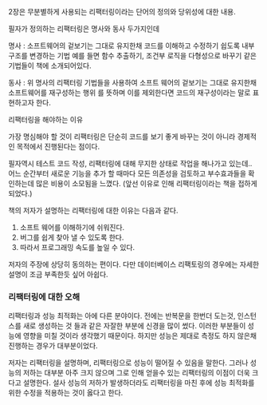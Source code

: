 2장은 무분별하게 사용되는 리팩터링이라는 단어의 정의와 당위성에 대한 내용.

필자가 정의하는 리팩터링은 명사와 동사 두가지인데

명사 : 소프트웨어의 겉보기는 그대로 유지한채 코드를 이해하고 수정하기 쉽도록 내부 구조를 변경하는 기법
예를 들면 함수 추출하기, 조건부 로직을 다형성으로 바꾸기 같은 기법들이 책에 소개되어있다.

동사 : 위 명사의 리팩터링 기법들을 사용하여 소프트 웨어의 겉보기는 그대로 유지한채 소프트웨어를 재구성하는 행위
를 뜻하며 이를 제외한다면 코드의 재구성이라는 말로 표현하고자 한다.

리팩터링을 해야하는 이유

가장 명심해야 할 것이 리팩터링은 단순히 코드를 보기 좋게 바꾸는 것이 아니라 경제적인 목적에서 진행된다는 점이다.

필자역시 테스트 코드 작성, 리팩터링에 대해 무지한 상태로 작업을 해나가고 있는데.. 어느 순간부터 새로운 기능을 추가 할 때마다 모든 의존성을 검토하고 부수효과들을 확인하는데 많은 비용이 소모됨을 느꼈다. (앞선 이유로 인해 리팩터링이라는 책을 접하게 되었다.)

책의 저자가 설명하는 리팩터링에 대한 이유는 다음과 같다.

1. 소프트 웨어를 이해하기에 쉬워진다.
2. 버그를 쉽게 찾아 낼 수 있도록 한다.
3. 따라서 프로그래밍 속도를 높일 수 있다.

저자의 주장에 상당히 동의하는 편이다. 다만 데이터베이스 리팩토링의 경우에는 자세한 설명이 조금 부족한듯 싶어 아쉽다.

### 리팩터링에 대한 오해

리팩터링과 성능 최적화는 아에 다른 분야이다. 전에는 반복문을 한번더 도는것, 인스턴스를 새로 생성하는 것 들과 같은 자잘한 부분에 신경을 많이 썼다. 이러한 부분들이 성능에 영향을 미칠 것이라 생각했기 때문이다. 하지만 성능은 제대로 측정도 하지 않은채 진행하는 경우가 대부분이었다.

저자는 리팩터링을 설명하며, 리팩터링으로 성능이 떨어질 수 있음을 말한다.
그러나 성능의 저하는 대부분 아주 크지 않으며 그로 인해 얻을수 있는 리팩터링의 이점이 더욱 크다고 설명한다.
설사 성능의 저하가 발생하더라도 리팩터링을 마친 후에 성능 최적화를 위한 수정을 적용하는 것이 옳다고 한다.
